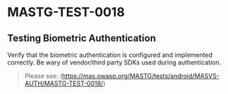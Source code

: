 #  MASTG-TEST-0018

## Testing Biometric Authentication

Verify that the biometric authentication is configured and implemented correctly. Be wary of vendor/third party SDKs used during authentication.

> Please see: (https://mas.owasp.org/MASTG/tests/android/MASVS-AUTH/MASTG-TEST-0018/)